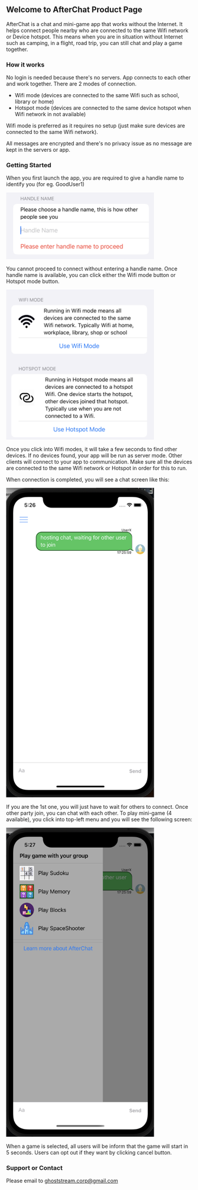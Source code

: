 ## Welcome to AfterChat Product Page

AfterChat is a chat and mini-game app that works without the Internet. It helps connect people nearby who are connected to the same Wifi network or Device hotspot. This means when you are in situation without Internet such as camping, in a flight, road trip, you can still chat and play a game together. 


### How it works

No login is needed because there's no servers. App connects to each other and work together. There are 2 modes of connection.

- Wifi mode (devices are connected to the same Wifi such as school, library or home)
- Hotspot mode (devices are connected to the same device hotspot when Wifi network in not available)

Wifi mode is preferred as it requires no setup (just make sure devices are connected to the same Wifi network).

All messages are encrypted and there's no privacy issue as no message are kept in the servers or app.

### Getting Started

When you first launch the app, you are required to give a handle name to identify you (for eg. GoodUser1)

<img width="400" src="./handle.png" />

You cannot proceed to connect without entering a handle name. Once handle name is available, you can click either the Wifi mode button or Hotspot mode button. 

<img width="400" src="./modes.png" />

Once you click into Wifi modes, it will take a few seconds to find other devices. If no devices found, your app will be run as server mode. Other clients will connect to your app to communication. Make sure all the devices are connected to the same Wifi network or Hotspot in order for this to run.

When connection is completed, you will see a chat screen like this: 

<img width="400" src="./chat.png" />

If you are the 1st one, you will just have to wait for others to connect. Once other party join, you can chat with each other. To play mini-game (4 available), you click into top-left menu and you will see the following screen:

<img width="400" src="./menu.png" />

When a game is selected, all users will be inform that the game will start in 5 seconds. Users can opt out if they want by clicking cancel button.

### Support or Contact

Please email to ghoststream.corp@gmail.com
